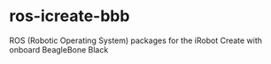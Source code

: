 # ros-icreate-bbb
ROS (Robotic Operating System) packages for the iRobot Create with onboard BeagleBone Black
